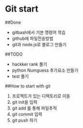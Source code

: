 # Git start

##Done
- gitbash에서 기본 명령어 학습
- github에 파일전송방법
- git과 node.js로 블로그 만들기

##TODO
- hackker rank 풀기
- python Numguess 추가요소 만들기
- test 풀기

##How to start with git
1. 프로젝트가 있는 디렉토리로 이동
1. git init을 입력
1. git add 를 통해 파일추적
1. git commit 입력
1. git push 하기



